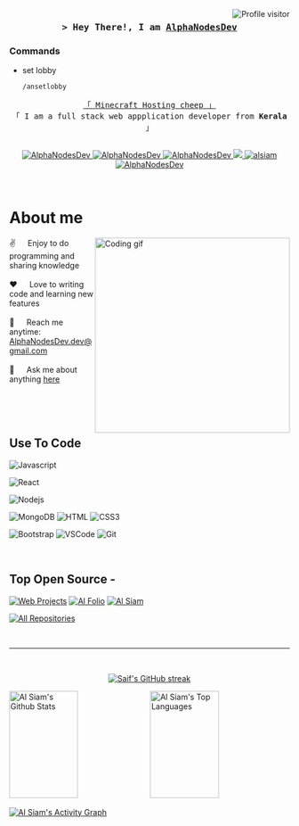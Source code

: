 <!--
<h2 align="center">
  Welcome to AlphaNodesDev!
  <img src="https://media.giphy.com/media/hvRJCLFzcasrR4ia7z/giphy.gif" width="28">
</h2>
-->

<!--
<p align="center">
  <a href="https://github.com/AlphaNodesDev"><img src="https://readme-typing-svg.herokuapp.com/?lines=Self%20Taught%20Programmer;Front%20End%20Developer;1.5%2B%20years%20of%20coding%20experience;Always%20learning%20new%20things&center=true&width=380&height=45"></a>
</p>

 -->

<a href="https://komarev.com/ghpvc/?username=AlphaNodesDev">
  <img align="right" src="https://komarev.com/ghpvc/?username=AlphaNodesDev&label=Visitors&color=0e75b6&style=flat" alt="Profile visitor" />
</a>


<!-- Intro  -->
<h3 align="center">
        <samp>&gt; Hey There!, I am
                <b><a target="_blank" href="https://AlphaNodesDev.com">AlphaNodesDev</a></b>
        </samp>
</h3>

### Commands

* set lobby
  ```sh
  /ansetlobby
  ```



<p align="center"> 
  <samp>
    <a href="https://www.google.com/search?q=alphanodes.online">「 Minecraft Hosting cheep 」</a>
    <br>
    「 I am a full stack web appplication developer from <b>Kerala</b> 」
    <br>
    <br>
  </samp>
</p>

<p align="center">
 <a href="https://AlphaNodesDev.com" target="blank">
  <img src="https://img.shields.io/badge/Website-DC143C?style=for-the-badge&logo=medium&logoColor=white" alt="AlphaNodesDev" />
 </a>
 <a href="https://linkedin.com/in/saifalsiam" target="_blank">
  <img src="https://img.shields.io/badge/LinkedIn-0077B5?style=for-the-badge&logo=linkedin&logoColor=white" alt="AlphaNodesDev"/>
 </a>
 <a href="https://dev.to/AlphaNodesDev" target="_blank">
  <img src="https://img.shields.io/badge/dev.to-0A0A0A?style=for-the-badge&logo=dev.to&logoColor=white" alt="AlphaNodesDev" />
 </a>
 <a href="https://twitter.com/AlphaNodesDev_dev" target="_blank">
  <img src="https://img.shields.io/badge/Twitter-1DA1F2?style=for-the-badge&logo=twitter&logoColor=white" />
 </a>
 <a href="https://instagram.com/aAlphaNodesDev.dev" target="_blank">
  <img src="https://img.shields.io/badge/Instagram-fe4164?style=for-the-badge&logo=instagram&logoColor=white" alt="alsiam" />
 </a> 
 <a href="https://facebook.com/AlphaNodesDev.dev" target="_blank">
  <img src="https://img.shields.io/badge/Facebook-20BEFF?&style=for-the-badge&logo=facebook&logoColor=white" alt="AlphaNodesDev"  />
  </a> 
</p>
<br />

<!-- About Section -->
 # About me
 
<p>
 <img align="right" width="350" src="/assets/programming.gif" alt="Coding gif" />
  
 ✌️ &emsp; Enjoy to do programming and sharing knowledge <br/><br/>
 ❤️ &emsp; Love to writing code and learning new features<br/><br/>
 📧 &emsp; Reach me anytime: AlphaNodesDev.dev@gmail.com<br/><br/>
 💬 &emsp; Ask me about anything [here](https://github.com/AlphaNodesDev/AlphaNodesDev/issues)

</p>

<br/>
<br/>
<br/>

## Use To Code 


![Javascript](https://img.shields.io/badge/Javascript-F0DB4F?style=for-the-badge&labelColor=black&logo=javascript&logoColor=F0DB4F)

![React](https://img.shields.io/badge/-React-61DBFB?style=for-the-badge&labelColor=black&logo=react&logoColor=61DBFB)

![Nodejs](https://img.shields.io/badge/Nodejs-3C873A?style=for-the-badge&labelColor=black&logo=node.js&logoColor=3C873A)

![MongoDB](https://img.shields.io/badge/MongoDB-4EA94B?style=for-the-badge&logo=mongodb&logoColor=white)
![HTML](https://img.shields.io/badge/HTML5-E34F26?style=for-the-badge&logo=html5&logoColor=white)
![CSS3](https://img.shields.io/badge/CSS3-1572B6?style=for-the-badge&logo=css3&logoColor=white)

![Bootstrap](https://img.shields.io/badge/Bootstrap-563D7C?style=for-the-badge&logo=bootstrap&logoColor=white)
![VSCode](https://img.shields.io/badge/Visual_Studio-0078d7?style=for-the-badge&logo=visual%20studio&logoColor=white)
![Git](https://img.shields.io/badge/Git-F05032?style=for-the-badge&logo=git&logoColor=white)

<br/>

## Top Open Source -
[![Web Projects](https://github-readme-stats.vercel.app/api/pin/?username=AlphaNodesDev&repo=web-projects&border_color=7F3FBF&bg_color=0D1117&title_color=C9D1D9&text_color=8B949E&icon_color=7F3FBF)](https://github.com/AlphaNodesDev/web-projects)
[![Al Folio](https://github-readme-stats.vercel.app/api/pin/?username=AlphaNodesDev&repo=al-folio&border_color=7F3FBF&bg_color=0D1117&title_color=C9D1D9&text_color=8B949E&icon_color=7F3FBF)](https://github.com/AlphaNodesDev/al-folio)
[![Al Siam](https://github-readme-stats.vercel.app/api/pin/?username=AlphaNodesDev&repo=AlphaNodesDev&border_color=7F3FBF&bg_color=0D1117&title_color=C9D1D9&text_color=8B949E&icon_color=7F3FBF)](https://github.com/AlphaNodesDev/AlphaNodesDev)

<p align="left">
  <a href="https://github.com/AlphaNodesDev?tab=repositories" target="_blank"><img alt="All Repositories" title="All Repositories" src="https://img.shields.io/badge/-All%20Repos-2962FF?style=for-the-badge&logo=koding&logoColor=white"/></a>
</p>

<br/>
<hr/>
<br/>

<p align="center">
  <a href="https://github.com/AlphaNodesDev">
    <img src="https://github-readme-streak-stats.herokuapp.com/?user=AlphaNodesDev&theme=radical&border=7F3FBF&background=0D1117" alt="Saif's GitHub streak"/>
  </a>
</p>

<a> 
    <a href="https://github.com/AlphaNodesDev"><img alt="Al Siam's Github Stats" src="https://denvercoder1-github-readme-stats.vercel.app/api?username=AlphaNodesDev&show_icons=true&count_private=true&theme=react&border_color=7F3FBF&bg_color=0D1117&title_color=F85D7F&icon_color=F8D866" height="192px" width="49.5%"/></a>
  <a href="https://github.com/AlphaNodesDev"><img alt="Al Siam's Top Languages" src="https://denvercoder1-github-readme-stats.vercel.app/api/top-langs/?username=AlphaNodesDev&langs_count=8&layout=compact&theme=react&border_color=7F3FBF&bg_color=0D1117&title_color=F85D7F&icon_color=F8D866" height="192px" width="49.5%"/></a>
  <br/>
</a>

<a href="https://github.com/AlphaNodesDev"><img alt="Al Siam's Activity Graph" src="https://github-readme-activity-graph.cyclic.app/graph?username=AlphaNodesDev&bg_color=0D1117&color=FFFFFF&line=7F3FBF&point=FFFFFF&border_color=7F3FBF" /></a>
